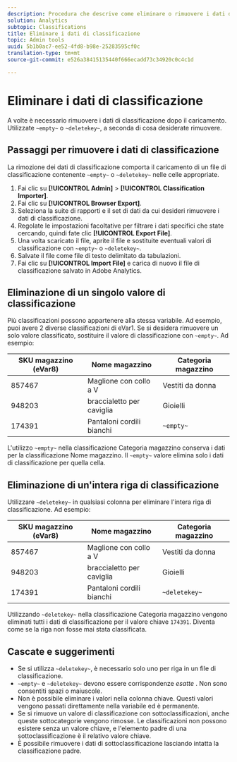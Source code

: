 ```yaml
---
description: Procedura che descrive come eliminare o rimuovere i dati di classificazione.
solution: Analytics
subtopic: Classifications
title: Eliminare i dati di classificazione
topic: Admin tools
uuid: 5b1b0ac7-ee52-4fd8-b98e-25283595cf0c
translation-type: tm+mt
source-git-commit: e526a38415135440f666ecadd73c34920c0c4c1d

---
```



# Eliminare i dati di classificazione

A volte è necessario rimuovere i dati di classificazione dopo il caricamento. Utilizzate `~empty~` o `~deletekey~`, a seconda di cosa desiderate rimuovere.

## Passaggi per rimuovere i dati di classificazione

La rimozione dei dati di classificazione comporta il caricamento di un file di classificazione contenente `~empty~` o `~deletekey~` nelle celle appropriate.

1. Fai clic su **[!UICONTROL Admin]** &gt; **[!UICONTROL Classification Importer]**.
1. Fai clic su **[!UICONTROL Browser Export]**.
1. Seleziona la suite di rapporti e il set di dati da cui desideri rimuovere i dati di classificazione.
1. Regolate le impostazioni facoltative per filtrare i dati specifici che state cercando, quindi fate clic **[!UICONTROL Export File]**.
1. Una volta scaricato il file, aprite il file e sostituite eventuali valori di classificazione con `~empty~` o `~deletekey~`.
1. Salvate il file come file di testo delimitato da tabulazioni.
1. Fai clic su **[!UICONTROL Import File]** e carica di nuovo il file di classificazione salvato in Adobe Analytics.

## Eliminazione di un singolo valore di classificazione

Più classificazioni possono appartenere alla stessa variabile. Ad esempio, puoi avere 2 diverse classificazioni di eVar1. Se si desidera rimuovere un solo valore classificato, sostituire il valore di classificazione con `~empty~`. Ad esempio:

| SKU magazzino (eVar8) | Nome magazzino | Categoria magazzino |
| --- | --- | --- |
| 857467 | Maglione con collo a V | Vestiti da donna |
| 948203 | braccialetto per caviglia | Gioielli |
| 174391 | Pantaloni cordili bianchi | `~empty~` |

L'utilizzo `~empty~` nella classificazione Categoria magazzino conserva i dati per la classificazione Nome magazzino. Il `~empty~` valore elimina solo i dati di classificazione per quella cella.

## Eliminazione di un'intera riga di classificazione

Utilizzare `~deletekey~` in qualsiasi colonna per eliminare l'intera riga di classificazione. Ad esempio:

| SKU magazzino (eVar8) | Nome magazzino | Categoria magazzino |
| --- | --- | --- |
| 857467 | Maglione con collo a V | Vestiti da donna |
| 948203 | braccialetto per caviglia | Gioielli |
| 174391 | Pantaloni cordili bianchi | `~deletekey~` |

Utilizzando `~deletekey~` nella classificazione Categoria magazzino vengono eliminati tutti i dati di classificazione per il valore chiave `174391`. Diventa come se la riga non fosse mai stata classificata.

## Cascate e suggerimenti

* Se si utilizza `~deletekey~`, è necessario solo uno per riga in un file di classificazione.
* `~empty~` e `~deletekey~` devono essere corrispondenze *esatte* . Non sono consentiti spazi o maiuscole.
* Non è possibile eliminare i valori nella colonna chiave. Questi valori vengono passati direttamente nella variabile ed è permanente.
* Se si rimuove un valore di classificazione con sottoclassificazioni, anche queste sottocategorie vengono rimosse. Le classificazioni non possono esistere senza un valore chiave, e l'elemento padre di una sottoclassificazione è il relativo valore chiave.
* È possibile rimuovere i dati di sottoclassificazione lasciando intatta la classificazione padre.
